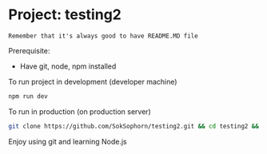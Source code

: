 # Project: testing2
``` Remember that it's always good to have README.MD file ```

Prerequisite:
- Have git, node, npm installed

To run project in development (developer machine)
```bash
npm run dev
```
To run in production (on production server)
```bash
git clone https://github.com/SokSophorn/testing2.git && cd testing2 && npm run dev
```
Enjoy using git and learning Node.js


